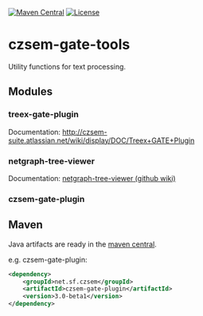 [![Maven Central](https://maven-badges.herokuapp.com/maven-central/net.sf.czsem/czsem-gate-plugin/badge.svg)](http://search.maven.org/#search%7Cga%7C1%7Cg%3A%22net.sf.czsem%22)
[![License](https://img.shields.io/badge/License-Apache%202.0-blue.svg)](https://opensource.org/licenses/Apache-2.0)

# czsem-gate-tools

Utility functions for text processing.


## Modules

### treex-gate-plugin
Documentation: http://czsem-suite.atlassian.net/wiki/display/DOC/Treex+GATE+Plugin

### netgraph-tree-viewer
Documentation: [netgraph-tree-viewer (github wiki)](http://github.com/datlowe/czsem-gate-tools/wiki/netgraph-tree-viewer)

### czsem-gate-plugin

## Maven

Java artifacts are ready in the [maven central](http://search.maven.org/#search%7Cga%7C1%7Cg%3A%22net.sf.czsem%22).

e.g. czsem-gate-plugin:

```xml
<dependency>
    <groupId>net.sf.czsem</groupId>
    <artifactId>czsem-gate-plugin</artifactId>
    <version>3.0-beta1</version>
</dependency>
```

